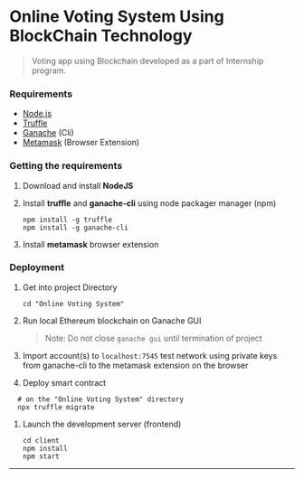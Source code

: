 # Online Voting System Using BlockChain Technology

> Voting app using Blockchain developed as a part of Internship program.

### Requirements

- [Node.js](https://nodejs.org)
- [Truffle](https://www.trufflesuite.com/truffle)
- [Ganache](https://github.com/trufflesuite/ganache-cli) (Cli)
- [Metamask](https://metamask.io/) (Browser Extension)

### Getting the requirements

1. Download and install **NodeJS**

1. Install **truffle** and **ganache-cli** using node packager manager (npm)

   ```shell
   npm install -g truffle
   npm install -g ganache-cli
   ```

1. Install **metamask** browser extension

### Deployment

1. Get into project Directory

   ```shell
   cd "Online Voting System"
   ```

1. Run local Ethereum blockchain on Ganache GUI

   > Note: Do not close `ganache gui` until termination of project

1. Import account(s) to `localhost:7545` test network using private keys from ganache-cli to the metamask extension on the browser

1. Deploy smart contract

```shell
  # on the "Online Voting System" directory
  npx truffle migrate
```

1. Launch the development server (frontend)

   ```shell
   cd client
   npm install
   npm start
   ```

---

